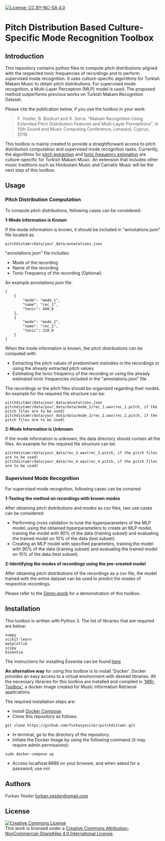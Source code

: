 [![License: CC BY-NC-SA 4.0](https://img.shields.io/badge/License-CC%20BY--NC--SA%204.0-ff69b4.svg)](http://creativecommons.org/licenses/by-nc-sa/4.0/) 
# Pitch Distribution Based Culture-Specific Mode Recognition Toolbox

## Introduction
This repository contains python files to compute pitch distributions aligned with the respected tonic frequencies of recordings and to perform supervised mode recognition. It uses culture-specific algorithms for Turkish Makam Music to obtain pitch distributions. For supervised mode recognition, a Multi-Layer Perceptron (MLP) model is used. The proposed method outperforms previous works on Turkish Makam Recognition Dataset.

Please cite the publication below, if you use the toolbox in your work:

> F. Yesiler, B. Bozkurt and X. Serra. "Makam Recognition Using Extended Pitch Distribution Features and Multi-Layer Perceptrons". In 15th Sound and Music Computing Conference, Limassol, Cyprus, 2018.

This toolbox is mainly created to provide a straightforward access to pitch distribution computation and supervised mode recognition tasks. Currently, the algorithms for [pitch extraction](https://github.com/sertansenturk/predominantmelodymakam) and [tonic frequency estimation](https://github.com/hsercanatli/tonicidentifier_makam) are culture-specific for Turkish Makam Music. An extension that includes other music traditions such as Hindustani Music and Carnatic Music will be the next step of this toolbox.

## Usage
### Pitch Distribution Computation

To compute pitch distributions, following cases can be considered:

**1-Mode Information is Known**

If the mode information is known, it should be included in "annotations.json" file located as:
```
pitchdistamr/data/your_data/annotations.json
```
"annotations.json" file includes:
* Mode of the recording
* Name of the recording
* Tonic Frequency of the recording (Optional)

An example annotations.json file:
```
[
    {
        "mode": "mode_1",
        "name": "rec_1",
        "tonic": 440.0
    },
    {
        "mode": "mode_2",
        "name": "rec_2",
        "tonic": 220.0
    }
]
```

When the mode information is known, the pitch distributions can be computed with:
* Extracting the pitch values of predominant melodies in the recordings or using the already extracted pitch values
* Estimating the tonic frequency of the recording or using the already estimated tonic frequencies included in the "annotations.json" file

The recordings or the pitch files should be organized regarding their modes. An example for the required file structure can be:
```
pitchdistamr/data/your_data/annotations.json
pitchdistamr/data/your_data/data/mode_1/rec_1.wav(rec_1.pitch, if the pitch files are to be used)
pitchdistamr/data/your_data/data/mode_2/rec_2.wav(rec_2.pitch, if the pitch files are to be used)
```

**2-Mode Information is Unknown**

If the mode information is unknown, the data directory should contain all the files. An example for the required file structure can be:
```
pitchdistamr/data/your_data/rec_3.wav(rec_3.pitch, if the pitch files are to be used)
pitchdistamr/data/your_data/rec_4.wav(rec_4.pitch, if the pitch files are to be used)
```

### Supervised Mode Recognition

For supervised mode recognition, following cases can be consired:

**1-Testing the method on recordings with known modes**

After obtaining pitch distributions and modes as csv files, two use cases can be considered:
* Performing cross validation to tune the hyperparameters of the MLP model, using the obtained hyperparameters to create an MLP model, training the model with 90% of the data (training subset) and evaluating the trained model on 10% of the data (test subset).
* Creating an MLP model with specified parameters, training the model with 90% of the data (training subset) and evaluating the trained model on 10% of the data (test subset).

**2-Identifying the modes of recordings using the pre-created model**

After obtaining pitch distributions of the recordings as a csv file, the model trained with the entire dataset can be used to predict the modes of respective recordings.

Please refer to the [Demo.ipynb](https://github.com/furkanyesiler/pitchdistamr/blob/master/Demo.ipynb) for a demonstration of this toolbox.

## Installation

This toolbox is written with Python 3. The list of libraries that are required are below:
```
numpy
scikit-learn
matplotlib
scipy
Essentia
```
The instructions for installing Essentia can be found [here](http://essentia.upf.edu/documentation/installing.html)

**An alternative way** for using this toolbox is to install 'Docker'. Docker provides an easy access to a virtual environment with desired libraries. All the necessary libraries for this toolbox are installed and compiled in ['MIR-Toolbox'](https://github.com/MTG/MIR-toolbox-docker), a docker image created for Music Information Retrieval applications.

The required installation steps are:
* Install [Docker Compose](https://docs.docker.com/compose/install/).
* Clone this repository as follows:
```
git clone https://github.com/furkanyesiler/pitchdistamr.git
```
* In terminal, go to the directory of the repository.
* Initiate the Docker Image by using the following command (it may require admin permissions):
```
sudo docker-compose up
```
* Access localhost:8888 on your browser, and when asked for a password, use *mir*.

## Authors

Furkan Yesiler furkan.yesiler@gmail.com

## License
<a rel="license" href="http://creativecommons.org/licenses/by-nc-sa/4.0/"><img alt="Creative Commons License" style="border-width:0" src="https://i.creativecommons.org/l/by-nc-sa/4.0/88x31.png" /></a><br />This work is licensed under a <a rel="license" href="http://creativecommons.org/licenses/by-nc-sa/4.0/">Creative Commons Attribution-NonCommercial-ShareAlike 4.0 International License</a>.
